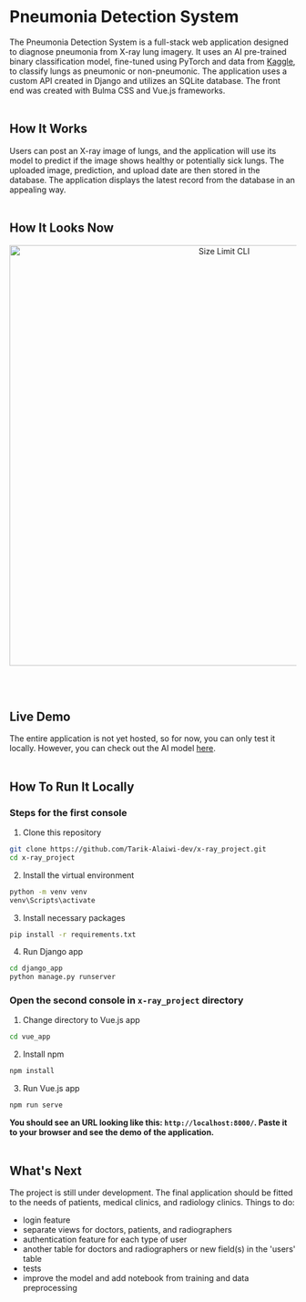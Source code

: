 # Pneumonia Detection System
The Pneumonia Detection System is a full-stack web application designed to diagnose pneumonia from X-ray lung imagery. It uses an AI pre-trained binary classification model, fine-tuned using PyTorch and data from [Kaggle](https://www.kaggle.com/datasets/tolgadincer/labeled-chest-xray-images), to classify lungs as pneumonic or non-pneumonic. The application uses a custom API created in Django and utilizes an SQLite database. The front end was created with Bulma CSS and Vue.js frameworks. <br><br>

## How It Works
Users can post an X-ray image of lungs, and the application will use its model to predict if the image shows healthy or potentially sick lungs. The uploaded image, prediction, and upload date are then stored in the database. The application displays the latest record from the database in an appealing way. <br><br>

## How It Looks Now
<p align="center">
  <img src="https://tarik-alaiwi-dev.github.io/resources/projects/pds.PNG" alt="Size Limit CLI" width="738">
</p>
<br><br>

## Live Demo
The entire application is not yet hosted, so for now, you can only test it locally. However, you can check out the AI model [here](https://huggingface.co/spaces/TarikKarol/pneumonia).
<br><br>

## How To Run It Locally
### Steps for the first console
1. Clone this repository
```bash
git clone https://github.com/Tarik-Alaiwi-dev/x-ray_project.git
cd x-ray_project
```
2. Install the virtual environment
```bash
python -m venv venv
venv\Scripts\activate
```
3. Install necessary packages
```bash
pip install -r requirements.txt
```
4. Run Django app
```bash
cd django_app
python manage.py runserver
```
### Open the second console in `x-ray_project` directory
1. Change directory to Vue.js app
```bash
cd vue_app
```
2.  Install npm
```bash
npm install
```
3. Run Vue.js app
```bash
npm run serve
```
**You should see an URL looking like this: `http://localhost:8000/`. Paste it to your browser and see the demo of the application.**
<br><br>

## What's Next
The project is still under development. The final application should be fitted to the needs of patients, medical clinics, and radiology clinics. Things to do:
- login feature
- separate views for doctors, patients, and radiographers
- authentication feature for each type of user
- another table for doctors and radiographers or new field(s) in the 'users' table
- tests
- improve the model and add notebook from training and data preprocessing
